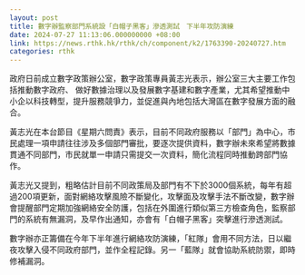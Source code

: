 ```yaml
---
layout: post
title: 數字辦監察部門系統設「白帽子黑客」滲透測試　下半年攻防演練
date: 2024-07-27 11:13:06.000000000 +08:00
link: https://news.rthk.hk/rthk/ch/component/k2/1763390-20240727.htm
categories: rthk
---
```


政府日前成立數字政策辦公室，數字政策專員黃志光表示，辦公室三大主要工作包括推動數字政府、 做好數據治理以及發展數字基建和數字產業，尤其希望推動中小企以科技轉型，提升服務競爭力，並促進與內地包括大灣區在數字發展方面的融合。

黃志光在本台節目《星期六問責》表示，目前不同政府服務以「部門」為中心，市民處理一項申請往往涉及多個部門審批，要逐次提供資料，數字辦未來希望將數據貫通不同部門，市民就單一申請只需提交一次資料，簡化流程同時推動跨部門協作。

黃志光又提到，粗略估計目前不同政策局及部門有不下於3000個系統，每年有超過200項更新，面對網絡攻擊風險不斷變化，攻擊面及攻擊手法不斷改變，數字辦會提醒部門定期加強網絡安全防護，包括在外圍進行類似第三方檢查角色，監察部門的系統有無漏洞，及早作出通知，亦會有「白帽子黑客」突擊進行滲透測試。

數字辦亦正籌備在今年下半年進行網絡攻防演練，「紅隊」會用不同方法，日以繼夜攻擊入侵不同政府部門，並作全程記錄。另一「藍隊」就會協助系統防禦，即時修補漏洞。
